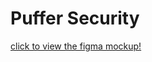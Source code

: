 # Puffer Security

[click to view the figma mockup!](https://www.figma.com/proto/rBQntVVH5wc0T0ZY3F5LL1/Puffer-Security?page-id=121%3A216&node-id=121%3A273&viewport=1319%2C-342%2C0.84&scaling=scale-down&starting-point-node-id=121%3A311)
